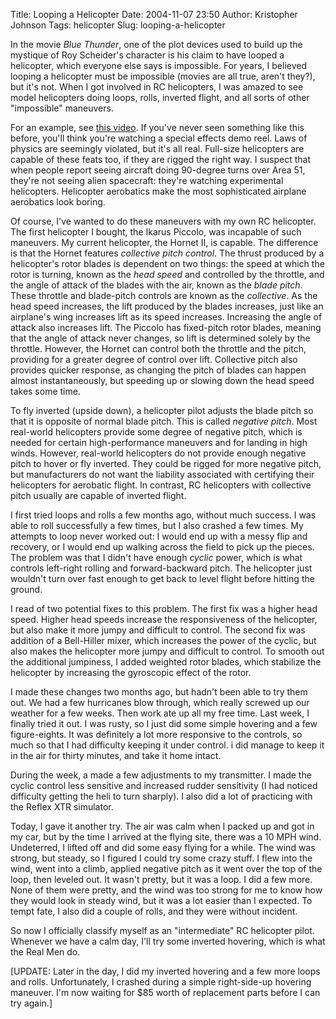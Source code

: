 Title: Looping a Helicopter
Date: 2004-11-07 23:50
Author: Kristopher Johnson
Tags: helicopter
Slug: looping-a-helicopter

In the movie *Blue Thunder*, one of the plot devices used to build up
the mystique of Roy Scheider's character is his claim to have looped a
helicopter, which everyone else says is impossible. For years, I
believed looping a helicopter must be impossible (movies are all true,
aren't they?), but it's not. When I got involved in RC helicopters, I
was amazed to see model helicopters doing loops, rolls, inverted flight,
and all sorts of other "impossible" maneuvers.

For an example, see [this video](http://www.augustoheli.com/videostuff/videoarchive/AlanSzabo/alan_vegasfunflydemo_2004.zip).
If you've never seen something like this before, you'll think you're
watching a special effects demo reel. Laws of physics are seemingly
violated, but it's all real. Full-size helicopters are capable of these
feats too, if they are rigged the right way. I suspect that when people
report seeing aircraft doing 90-degree turns over Area 51, they're not
seeing alien spacecraft: they're watching experimental helicopters.
Helicopter aerobatics make the most sophisticated airplane aerobatics
look boring.

Of course, I've wanted to do these maneuvers with my own RC helicopter.
The first helicopter I bought, the Ikarus Piccolo, was incapable of such
maneuvers. My current helicopter, the Hornet II, is capable. The
difference is that the Hornet features *collective pitch control*. The
thrust produced by a helicopter's rotor blades is dependent on two
things: the speed at which the rotor is turning, known as the *head
speed* and controlled by the throttle, and the angle of attack of the
blades with the air, known as the *blade pitch*. These throttle and
blade-pitch controls are known as the *collective*. As the head speed
increases, the lift produced by the blades increases, just like an
airplane's wing increases lift as its speed increases. Increasing the
angle of attack also increases lift. The Piccolo has fixed-pitch rotor
blades, meaning that the angle of attack never changes, so lift is
determined solely by the throttle. However, the Hornet can control both
the throttle and the pitch, providing for a greater degree of control
over lift. Collective pitch also provides quicker response, as changing
the pitch of blades can happen almost instantaneously, but speeding up
or slowing down the head speed takes some time.

To fly inverted (upside down), a helicopter pilot adjusts the blade
pitch so that it is opposite of normal blade pitch. This is called
*negative pitch*. Most real-world helicopters provide some degree of
negative pitch, which is needed for certain high-performance maneuvers
and for landing in high winds. However, real-world helicopters do not
provide enough negative pitch to hover or fly inverted. They could be
rigged for more negative pitch, but manufacturers do not want the
liability associated with certifying their helicopters for aerobatic
flight. In contrast, RC helicopters with collective pitch usually are
capable of inverted flight.

I first tried loops and rolls a few months ago, without much success. I
was able to roll successfully a few times, but I also crashed a few
times. My attempts to loop never worked out: I would end up with a messy
flip and recovery, or I would end up walking across the field to pick up
the pieces. The problem was that I didn't have enough *cyclic* power,
which is what controls left-right rolling and forward-backward pitch.
The helicopter just wouldn't turn over fast enough to get back to level
flight before hitting the ground.

I read of two potential fixes to this problem. The first fix was a
higher head speed. Higher head speeds increase the responsiveness of the
helicopter, but also make it more jumpy and difficult to control. The
second fix was addition of a Bell-Hiller mixer, which increases the
power of the cyclic, but also makes the helicopter more jumpy and
difficult to control. To smooth out the additional jumpiness, I added
weighted rotor blades, which stabilize the helicopter by increasing the
gyroscopic effect of the rotor.

I made these changes two months ago, but hadn't been able to try them
out. We had a few hurricanes blow through, which really screwed up our
weather for a few weeks. Then work ate up all my free time. Last week, I
finally tried it out. I was rusty, so I just did some simple hovering
and a few figure-eights. It was definitely a lot more responsive to the
controls, so much so that I had difficulty keeping it under control. i
did manage to keep it in the air for thirty minutes, and take it home
intact.

During the week, a made a few adjustments to my transmitter. I made the
cyclic control less sensitive and increased rudder sensitivity (I had
noticed difficulty getting the heli to turn sharply). I also did a lot
of practicing with the Reflex XTR simulator.

Today, I gave it another try. The air was calm when I packed up and got
in my car, but by the time I arrived at the flying site, there was a 10
MPH wind. Undeterred, I lifted off and did some easy flying for a while.
The wind was strong, but steady, so I figured I could try some crazy
stuff. I flew into the wind, went into a climb, applied negative pitch
as it went over the top of the loop, then leveled out. It wasn't pretty,
but it was a loop. I did a few more. None of them were pretty, and the
wind was too strong for me to know how they would look in steady wind,
but it was a lot easier than I expected. To tempt fate, I also did a
couple of rolls, and they were without incident.

So now I officially classify myself as an "intermediate" RC helicopter
pilot. Whenever we have a calm day, I'll try some inverted hovering,
which is what the Real Men do.

[UPDATE: Later in the day, I did my inverted hovering and a few more
loops and rolls. Unfortunately, I crashed during a simple right-side-up
hovering maneuver. I'm now waiting for $85 worth of replacement parts
before I can try again.]

